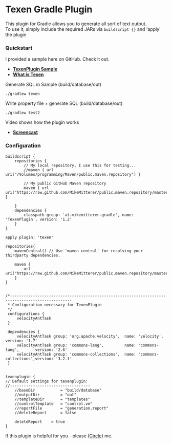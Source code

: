 Texen Gradle Plugin
====================

This plugin for Gradle allows you to generate all sort of text output.<br>
To use it, simply include the required JARs via `buildscript {}` and 'apply' the plugin

### Quickstart
I provided a sample here on GitHub. Check it out.
*	**[TexenPlugin Sample](https://github.com/MikeMitterer/gradle-texen-plugin-sample)** 
*	**[What is Texen](http://velocity.apache.org/engine/devel/texen.html)**

Generate SQL in Sample (build/database/out)

	./gradlew texen
	
Write property file + generate SQL (build/database/out)

	./gradlew test2
	
Video shows how the plugin works

*	**[Screencast](http://www.mikemitterer.at/infopoint/programmierung/texen-gradle-plugin.html)**
	
### Configuration
	buildscript {
	    repositories {
			// My local repository, I use this for testing...
	        //maven { url uri("/Volumes/programming/Maven/public.maven.repository") } 
			
			// My public GitHub Maven repository
	        maven { url uri("https://raw.github.com/MikeMitterer/public.maven.repository/master") }  
	                         
	    }
	    dependencies {
	        classpath group: 'at.mikemitterer.gradle', name: 'TexenPlugin', version: '1.2'
	    }
	}
	
	apply plugin: 'texen'

	repositories{
	    mavenCentral() // Use 'maven central' for resolving your thirdparty dependencies.
		
		maven {
			url uri("https://raw.github.com/MikeMitterer/public.maven.repository/master")
		}
	}


	/*-------------------------------------------------------------------------------------------------
	 * Configuration necessary for TexenPlugin
	 */
	 configurations {
		 velocityAntTask
	 }
	 
	 dependencies {
		 velocityAntTask group: 'org.apache.velocity', 	name: 'velocity', 			version: '1.7'
		 velocityAntTask group: 'commons-lang', 		name: 'commons-lang', 		version: '2.6'
		 velocityAntTask group: 'commons-collections', 	name: 'commons-collections',version: '3.2.1'
	 }
	
	
	texenplugin {
	// Default settings for texenplugin:
	//-----------------------------------
		//baseDir			= "build/database"
		//outputDir			= "out"
		//templateDir		= "templates"
		//controlTemplate 	= "control.vm"
		//reportFile		= "generation.report"
		//deleteReport 		= false
		
		deleteReport 	= true
	}

If this plugin is helpful for you - please [(Circle)](http://gplus.mikemitterer.at/) me.